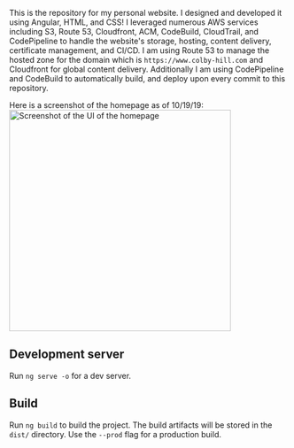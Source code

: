 This is the repository for my personal website. I designed and developed it using Angular, HTML, and CSS! 
I leveraged numerous AWS services including S3, Route 53, Cloudfront, ACM, CodeBuild, CloudTrail, and CodePipeline to handle the website's storage, hosting, content delivery, certificate management, and CI/CD. I am using Route 53 to manage the hosted zone for the domain which is `https://www.colby-hill.com` and Cloudfront for global content delivery. Additionally I am using CodePipeline and CodeBuild to automatically build, and deploy upon every commit to this repository.

Here is a screenshot of the homepage as of 10/19/19:
<img src="https://i.imgur.com/aFEZjei.png" height="400" alt="Screenshot of the UI of the homepage">

## Development server

Run `ng serve -o` for a dev server.


## Build

Run `ng build` to build the project. The build artifacts will be stored in the `dist/` directory. Use the `--prod` flag for a production build.
